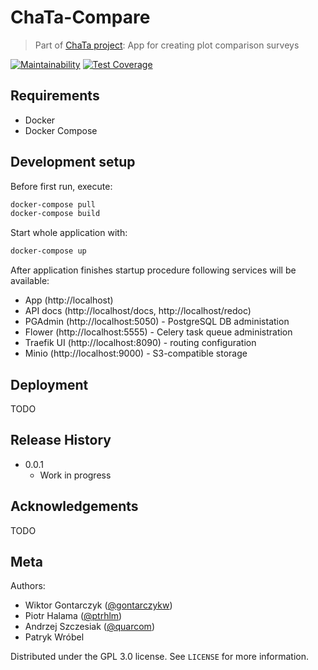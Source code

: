 # ChaTa-Compare
> Part of [ChaTa project][chata-url]: App for creating plot comparison surveys

[![Maintainability][codeclimate-maint-image]][codeclimate-maint-url]
[![Test Coverage][codeclimate-cov-image]][codeclimate-cov-url]

## Requirements

* Docker
* Docker Compose

## Development setup

Before first run, execute:
```bash
docker-compose pull
docker-compose build
```

Start whole application with:
```bash
docker-compose up
```

After application finishes startup procedure following services will be available:
  - App (http://localhost)
  - API docs (http://localhost/docs, http://localhost/redoc)
  - PGAdmin (http://localhost:5050) - PostgreSQL DB administation
  - Flower (http://localhost:5555) - Celery task queue administration
  - Traefik UI (http://localhost:8090) - routing configuration
  - Minio (http://localhost:9000) - S3-compatible storage

## Deployment

TODO

## Release History

* 0.0.1
    * Work in progress

## Acknowledgements

TODO

## Meta

Authors:
- Wiktor Gontarczyk ([@gontarczykw](https://github.com/gontarczykw))
- Piotr Halama ([@ptrhlm](https://github.com/ptrhlm))
- Andrzej Szczesiak ([@quarcom](https://github.com/quarcom))
- Patryk Wróbel

Distributed under the GPL 3.0 license. See ``LICENSE`` for more information.

<!-- Markdown link & img dfn's -->
[chata-url]: https://github.com/mini-pw/2019L-ProjektZespolowy
[codeclimate-maint-image]: https://api.codeclimate.com/v1/badges/649680309ba0d6208981/maintainability
[codeclimate-maint-url]: https://codeclimate.com/github/ptrhlm/ChaTa-Compare/maintainability
[codeclimate-cov-image]: https://api.codeclimate.com/v1/badges/649680309ba0d6208981/test_coverage
[codeclimate-cov-url]: https://codeclimate.com/github/ptrhlm/ChaTa-Compare/test_coverage

